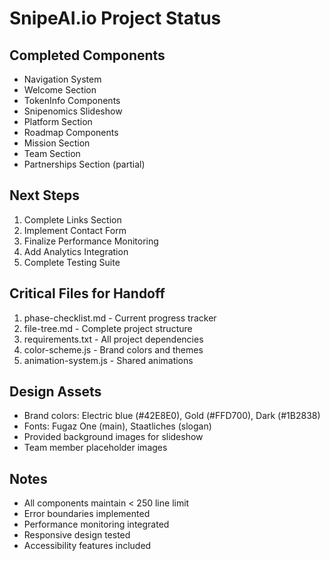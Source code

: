 # SnipeAI.io Project Status

## Completed Components
- Navigation System
- Welcome Section
- TokenInfo Components
- Snipenomics Slideshow
- Platform Section
- Roadmap Components
- Mission Section
- Team Section
- Partnerships Section (partial)

## Next Steps
1. Complete Links Section
2. Implement Contact Form
3. Finalize Performance Monitoring
4. Add Analytics Integration
5. Complete Testing Suite

## Critical Files for Handoff
1. phase-checklist.md - Current progress tracker
2. file-tree.md - Complete project structure
3. requirements.txt - All project dependencies
4. color-scheme.js - Brand colors and themes
5. animation-system.js - Shared animations

## Design Assets
- Brand colors: Electric blue (#42E8E0), Gold (#FFD700), Dark (#1B2838)
- Fonts: Fugaz One (main), Staatliches (slogan)
- Provided background images for slideshow
- Team member placeholder images

## Notes
- All components maintain < 250 line limit
- Error boundaries implemented
- Performance monitoring integrated
- Responsive design tested
- Accessibility features included